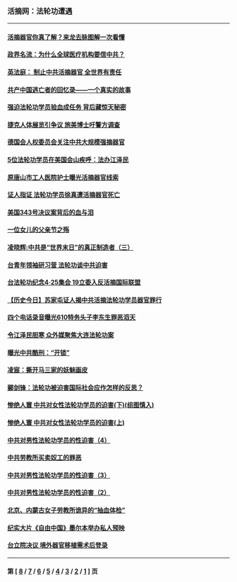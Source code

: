 ### 活摘网：法轮功遭遇
---
#### [活摘器官你真了解？来龙去脉图解一次看懂](../../pages/nf5881/n13013820.md?06260430) 
#### [政界名流：为什么全球医疗机构要信中共？](../../pages/nf5881/n11945479.md?06260430) 
#### [英法庭： 制止中共活摘器官 全世界有责任](../../pages/nf5881/n11330691.md?06260430) 
#### [共产中国逃亡者的回忆录——一个真实的故事](../../pages/nf5881/n10918649.md?06260430) 
#### [强迫法轮功学员验血成任务 背后藏惊天秘密](../../pages/nf5881/n4252384.md?06260430) 
#### [捷克人体展览引争议 旅美博士吁警方调查](../../pages/nf5881/n9429187.md?06260430) 
#### [德国会人权委员会关注中共大规模强摘器官](../../pages/nf5881/n8418950.md?06260430) 
#### [5位法轮功学员在美国会山疾呼：法办江泽民](../../pages/nf5881/n8101519.md?06260430) 
#### [原唐山市工人医院护士曝光活摘器官线索](../../pages/nf5881/n8076384.md?06260430) 
#### [证人指证 法轮功学员徐真遭活摘器官死亡](../../pages/nf5881/n8042467.md?06260430) 
#### [美国343号决议案背后的血与泪](../../pages/nf5881/n8020684.md?06260430) 
#### [一位女儿的父亲节之殇](../../pages/nf5881/n8014122.md?06260430) 
#### [凌晓辉:中共是“世界末日”的真正制造者（三）](../../pages/nf5881/n4210333.md?06260430) 
#### [台青年领袖研习营 法轮功谈中共迫害](../../pages/nf5881/n4141857.md?06260430) 
#### [台法轮功纪念4‧25集会 19立委入反活摘国际联盟](../../pages/nf5881/n4141821.md?06260430) 
#### [【历史今日】苏家屯证人揭中共活摘法轮功学员器官罪行](../../pages/nf5881/n4135912.md?06260430) 
#### [四个电话录音曝光610特务头子李东生罪恶滔天](../../pages/nf5881/n4040060.md?06260430) 
#### [令江泽民胆寒 众外媒聚焦大连法轮功案](../../pages/nf5881/n3932671.md?06260430) 
#### [曝光中共酷刑：“开锁”](../../pages/nf5881/n3889373.md?06260430) 
#### [凌宸：撕开马三家的妖魅画皮](../../pages/nf5881/n3849369.md?06260430) 
#### [郦剑锋：法轮功被迫害国际社会应作怎样的反思？](../../pages/nf5881/n3824560.md?06260430) 
#### [惨绝人寰 中共对女性法轮功学员的迫害(下)(组图慎入)](../../pages/nf5881/n3816285.md?06260430) 
#### [惨绝人寰 中共对女性法轮功学员的迫害(上)](../../pages/nf5881/n3815374.md?06260430) 
#### [中共对男性法轮功学员的性迫害（4）](../../pages/nf5881/n3769144.md?06260430) 
#### [中共劳教所买卖奴工的罪恶](../../pages/nf5881/n3769378.md?06260430) 
#### [中共对男性法轮功学员的性迫害（3）](../../pages/nf5881/n3768231.md?06260430) 
#### [中共对男性法轮功学员的性迫害（2）](../../pages/nf5881/n3767211.md?06260430) 
#### [北京、内蒙古女子劳教所诡异的“抽血体检”](../../pages/nf5881/n3753158.md?06260430) 
#### [纪实大片《自由中国》墨尔本举办私人预映](../../pages/nf5881/n3743337.md?06260430) 
#### [台立院决议 境外器官移植需术后登录](../../pages/nf5881/n3741520.md?06260430) 

---
#### 第 [ [8](./8.md?06260430) / [7](./7.md?06260430) / [6](./6.md?06260430) / [5](./5.md?06260430) / [4](./4.md?06260430) / [3](./3.md?06260430) / [2](./2.md?06260430) / [1](./1.md?06260430) ] 页

